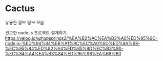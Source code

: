 # Cactus
유용한 정보 링크 모음


견고한 node.js 프로젝트 설계하기
https://velog.io/@hopsprings2/%EA%B2%AC%EA%B3%A0%ED%95%9C-node.js-%ED%94%84%EB%A1%9C%EC%A0%9D%ED%8A%B8-%EC%95%84%ED%82%A4%ED%85%8D%EC%B3%90-%EC%84%A4%EA%B3%84%ED%95%98%EA%B8%B0